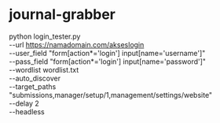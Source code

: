 # journal-grabber

python login_tester.py \
--url https://namadomain.com/akseslogin \
--user_field "form[action*='login'] input[name='username']" \
--pass_field "form[action*='login'] input[name='password']" \
--wordlist wordlist.txt \
--auto_discover \
--target_paths "submissions,manager/setup/1,management/settings/website" \
--delay 2 \
--headless
